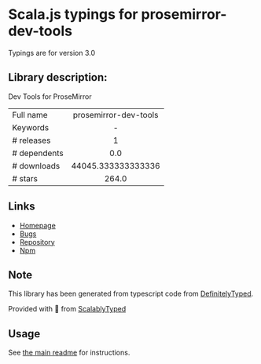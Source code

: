 
# Scala.js typings for prosemirror-dev-tools

Typings are for version 3.0

## Library description:
Dev Tools for ProseMirror

|                    |                 |
| ------------------ | :-------------: |
| Full name          | prosemirror-dev-tools |
| Keywords           | - |
| # releases         | 1 |
| # dependents       | 0.0 |
| # downloads        | 44045.333333333336 |
| # stars            | 264.0 |

## Links
- [Homepage](https://github.com/d4rkr00t/prosemirror-dev-tools#readme)
- [Bugs](https://github.com/d4rkr00t/prosemirror-dev-tools/issues)
- [Repository](https://github.com/d4rkr00t/prosemirror-dev-tools)
- [Npm](https://www.npmjs.com/package/prosemirror-dev-tools)
    


## Note
This library has been generated from typescript code from [DefinitelyTyped](https://definitelytyped.org).

Provided with :purple_heart: from [ScalablyTyped](https://github.com/oyvindberg/ScalablyTyped)

## Usage
See [the main readme](../../readme.md) for instructions.


